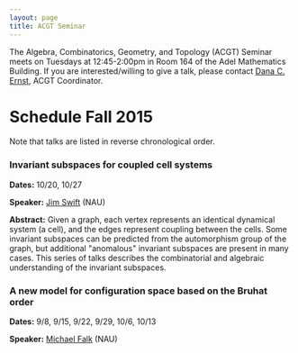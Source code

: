 ```yaml
---
layout: page
title: ACGT Seminar
---
```


The Algebra, Combinatorics, Geometry, and Topology (ACGT) Seminar meets on Tuesdays at 12:45-2:00pm in Room 164 of the Adel Mathematics Building. If you are interested/willing to give a talk, please contact [Dana C. Ernst](http://dcernst.github.io), ACGT Coordinator.

# Schedule Fall 2015 #

Note that talks are listed in reverse chronological order.

### Invariant subspaces for coupled cell systems ###

**Dates:** 10/20, 10/27

**Speaker:** [Jim Swift](http://oak.ucc.nau.edu/jws8/) (NAU)

**Abstract:** Given a graph, each vertex represents an identical dynamical system (a cell), and the edges represent coupling between the cells.  Some invariant subspaces can be predicted from the automorphism group of the graph, but additional "anomalous" invariant subspaces are present in many cases.  This series of talks describes the combinatorial and algebraic understanding of the invariant subspaces.

### A new model for configuration space based on the Bruhat order ###

**Dates:** 9/8, 9/15, 9/22, 9/29, 10/6, 10/13

**Speaker:** [Michael Falk](https://www.cefns.nau.edu/~falk/) (NAU)

